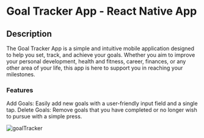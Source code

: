 # Goal Tracker App - React Native App

## Description
The Goal Tracker App is a simple and intuitive mobile application designed to help you set, track, and achieve your goals. Whether you aim to improve your personal development, health and fitness, career, finances, or any other area of your life, this app is here to support you in reaching your milestones.

### Features
Add Goals: Easily add new goals with a user-friendly input field and a single tap.
Delete Goals: Remove goals that you have completed or no longer wish to pursue with a simple press.

![goalTracker](https://github.com/user-attachments/assets/597d1dfb-7b74-4244-9bb2-e7aef4249b89)
